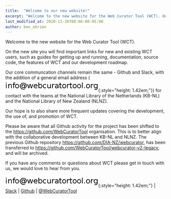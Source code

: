 ```yaml
---
title:  "Welcome to our new website!"
excerpt: "Welcome to the new website for the Web Curator Tool (WCT). On the new site you will find important links for new and existing WCT users, such as guides for getting up and running, documentation, source code, the features of WCT and our development roadmap."
last_modified_at: 2020-11-26T08:06:00-05:00
author: ben_obrien
---
```


Welcome to the new website for the Web Curator Tool (WCT).

On the new site you will find important links for new and existing WCT users, such as guides for getting up and running, documentation, source code, the features of WCT and our development roadmap.

Our core communcation channels remain the same - Github and Slack, with the addition of a general email address (![](/assets/images/email.png){:style="height: 1.42em;"}) for contact with the teams at the National Library of the Netherlands (KB-NL) and the National Library of New Zealand (NLNZ).

Our hope is to also share more frequent updates covering the development, the use of, and promotion of WCT.

Please be aware that all Github activity for the project has been shifted to the https://github.com/WebCuratorTool organisation. This is to better align with the collaborative development between KB-NL and NLNZ. The previous Github repository https://github.com/DIA-NZ/webcurator, has been transferred to https://github.com/WebCuratorTool/webcurator-v2-legacy, and will be archived.

If you have any comments or questions about WCT please get in touch with us, we would love to hear from you.

![](/assets/images/email.png){:style="height: 1.42em;"} | [Slack][slack-group] | [Github][github-repo] | [@WebCuratorTool][twitter-handle]

[slack-group]: https://webcurator.slack.com/
[github-repo]:   https://github.com/WebCuratorTool/webcurator
[twitter-handle]: https://twitter.com/webcuratortool


